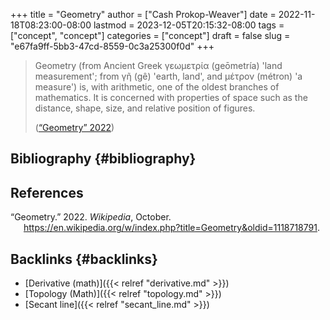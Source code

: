 +++
title = "Geometry"
author = ["Cash Prokop-Weaver"]
date = 2022-11-18T08:23:00-08:00
lastmod = 2023-12-05T20:15:32-08:00
tags = ["concept", "concept"]
categories = ["concept"]
draft = false
slug = "e67fa9ff-5bb3-47cd-8559-0c3a25300f0d"
+++

> Geometry (from Ancient Greek γεωμετρία (geōmetría) 'land measurement'; from γῆ (gê) 'earth, land', and μέτρον (métron) 'a measure') is, with arithmetic, one of the oldest branches of mathematics. It is concerned with properties of space such as the distance, shape, size, and relative position of figures.
>
> (<a href="#citeproc_bib_item_1">“Geometry” 2022</a>)


## Bibliography {#bibliography}

## References

<style>.csl-entry{text-indent: -1.5em; margin-left: 1.5em;}</style><div class="csl-bib-body">
  <div class="csl-entry"><a id="citeproc_bib_item_1"></a>“Geometry.” 2022. <i>Wikipedia</i>, October. <a href="https://en.wikipedia.org/w/index.php?title=Geometry&oldid=1118718791">https://en.wikipedia.org/w/index.php?title=Geometry&#38;oldid=1118718791</a>.</div>
</div>


## Backlinks {#backlinks}

-   [Derivative (math)]({{< relref "derivative.md" >}})
-   [Topology (Math)]({{< relref "topology.md" >}})
-   [Secant line]({{< relref "secant_line.md" >}})
